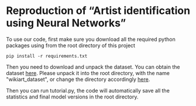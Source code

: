 # Reproduction of “Artist identification using Neural Networks”

To use our code, first make sure you download all the required python packages using from the root directory of this project 
```commandline
pip install -r requirements.txt
```

Then you need to download and unpack the dataset.
You can obtain the dataset [here]().
Please unpack it into the root directory, with the name "wikiart_dataset", or change the directory accordingly [here](tutorial.py).

Then you can run tutorial.py, the code will automatically save all the statistics and final model versions in the root directory.

